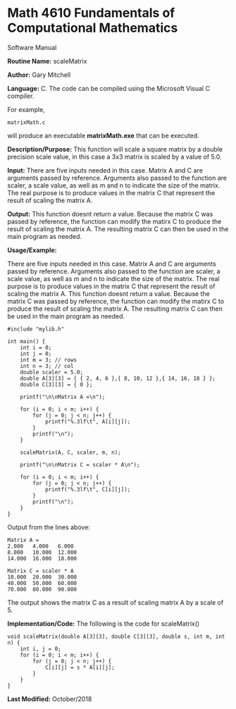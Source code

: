 # Math 4610 Fundamentals of Computational Mathematics
Software Manual

**Routine Name:**           scaleMatrix

**Author:** Gary Mitchell

**Language:** C. The code can be compiled using the Microsoft Visual C compiler.

For example,

    matrixMath.c

will produce an executable **matrixMath.exe** that can be executed.

**Description/Purpose:** This function will scale a square matrix by a double precision scale value, in this case a 3x3 matrix is scaled by a value of 5.0. 

**Input:** There are five inputs needed in this case. Matrix A and C are arguments passed by reference. Arguments also passed to the function are scaler, a scale value, as well as m and n to indicate the size of the matrix. The real purpose is to produce values in the matrix C that represent the result of scaling the matrix A.

**Output:** This function doesnt return a value. Because the matrix C was passed by reference, the function can modify the matirx C to produce the result of scaling the matrix A. The resulting matrix C can then be used in the main program as needed.

**Usage/Example:**

There are five inputs needed in this case. Matrix A and C are arguments passed by reference. Arguments also passed to the function are scaler, a scale value, as well as m and n to indicate the size of the matrix. The real purpose is to produce values in the matrix C that represent the result of scaling the matrix A. This function doesnt return a value. Because the matrix C was passed by reference, the function can modify the matirx C to produce the result of scaling the matrix A. The resulting matrix C can then be used in the main program as needed.

    #include "mylib.h"
    
    int main() {
        int i = 0;
        int j = 0;
        int m = 3; // rows
        int n = 3; // col
        double scaler = 5.0;
        double A[3][3] = { { 2, 4, 6 },{ 8, 10, 12 },{ 14, 16, 18 } };
        double C[3][3] = { 0 };
    
        printf("\n\nMatrix A =\n");
    
        for (i = 0; i < m; i++) {
            for (j = 0; j < n; j++) {
                printf("%.3lf\t", A[i][j]);
            }
            printf("\n");
        }
    
        scaleMatrix(A, C, scaler, m, n);

        printf("\n\nMatrix C = scaler * A\n");

        for (i = 0; i < m; i++) {
            for (j = 0; j < n; j++) {
                printf("%.3lf\t", C[i][j]);
            }
            printf("\n");
        }
    }    

Output from the lines above:

    Matrix A =
    2.000   4.000   6.000
    8.000   10.000  12.000
    14.000  16.000  18.000
    
    Matrix C = scaler * A
    10.000  20.000  30.000
    40.000  50.000  60.000
    70.000  80.000  90.000

The output shows the matrix C as a result of scaling matrix A by a scale of 5.

**Implementation/Code:** The following is the code for scaleMatrix()

    void scaleMatrix(double A[3][3], double C[3][3], double s, int m, int n) {
        int i, j = 0;
        for (i = 0; i < m; i++) {
            for (j = 0; j < n; j++) {
                C[i][j] = s * A[i][j];
            }
        }
    }

**Last Modified:** October/2018

